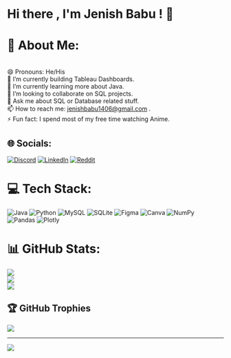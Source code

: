 # Hi there , I'm Jenish Babu ! 👋

# 💫 About Me:
<br>    😄 Pronouns: He/His<br>    🔭 I’m currently building Tableau Dashboards.<br>    🌱 I’m currently learning more about Java.<br>    👯 I’m looking to collaborate on SQL projects.<br>    💬 Ask me about SQL or Database related stuff.<br>    📫 How to reach me: jenishbabu1406@gmail.com .<br>    ⚡ Fun fact: I spend most of my free time watching Anime.<br>


## 🌐 Socials:
[![Discord](https://img.shields.io/badge/Discord-%237289DA.svg?logo=discord&logoColor=white)](htttps://discord.gg/Shinra#9209) [![LinkedIn](https://img.shields.io/badge/LinkedIn-%230077B5.svg?logo=linkedin&logoColor=white)](https://linkedin.com/in/https://www.linkedin.com/in/jenish-babu-t-v-ab3598205/) [![Reddit](https://img.shields.io/badge/Reddit-%23FF4500.svg?logo=Reddit&logoColor=white)](https://reddit.com/user/JenishBab) 

# 💻 Tech Stack:
![Java](https://img.shields.io/badge/java-%23ED8B00.svg?style=for-the-badge&logo=java&logoColor=white) ![Python](https://img.shields.io/badge/python-3670A0?style=for-the-badge&logo=python&logoColor=ffdd54) ![MySQL](https://img.shields.io/badge/mysql-%2300f.svg?style=for-the-badge&logo=mysql&logoColor=white) ![SQLite](https://img.shields.io/badge/sqlite-%2307405e.svg?style=for-the-badge&logo=sqlite&logoColor=white) 	![Figma](https://img.shields.io/badge/figma-%23F24E1E.svg?style=for-the-badge&logo=figma&logoColor=white) ![Canva](https://img.shields.io/badge/Canva-%2300C4CC.svg?style=for-the-badge&logo=Canva&logoColor=white) ![NumPy](https://img.shields.io/badge/numpy-%23013243.svg?style=for-the-badge&logo=numpy&logoColor=white) ![Pandas](https://img.shields.io/badge/pandas-%23150458.svg?style=for-the-badge&logo=pandas&logoColor=white) ![Plotly](https://img.shields.io/badge/Plotly-%233F4F75.svg?style=for-the-badge&logo=plotly&logoColor=white)
# 📊 GitHub Stats:
![](https://github-readme-stats.vercel.app/api?username=JenishBabu&theme=highcontrast&hide_border=false&include_all_commits=true&count_private=false)<br/>
![](https://github-readme-streak-stats.herokuapp.com/?user=JenishBabu&theme=highcontrast&hide_border=false)<br/>
![](https://github-readme-stats.vercel.app/api/top-langs/?username=JenishBabu&theme=highcontrast&hide_border=false&include_all_commits=true&count_private=false&layout=compact)

## 🏆 GitHub Trophies
![](https://github-profile-trophy.vercel.app/?username=JenishBabu&theme=radical&no-frame=false&no-bg=false&margin-w=4)

---
[![](https://visitcount.itsvg.in/api?id=JenishBabu&icon=0&color=0)](https://visitcount.itsvg.in)
